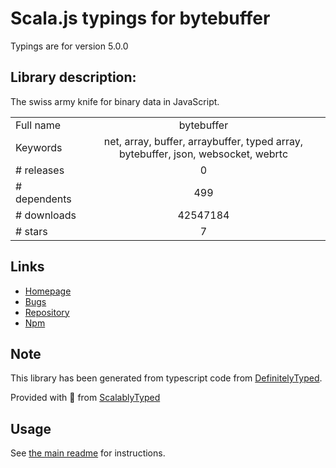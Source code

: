 
# Scala.js typings for bytebuffer

Typings are for version 5.0.0

## Library description:
The swiss army knife for binary data in JavaScript.

|                    |                 |
| ------------------ | :-------------: |
| Full name          | bytebuffer |
| Keywords           | net, array, buffer, arraybuffer, typed array, bytebuffer, json, websocket, webrtc |
| # releases         | 0 |
| # dependents       | 499 |
| # downloads        | 42547184 |
| # stars            | 7 |

## Links
- [Homepage](https://github.com/dcodeIO/bytebuffer.js#readme)
- [Bugs](https://github.com/dcodeIO/bytebuffer.js/issues)
- [Repository](https://github.com/dcodeIO/bytebuffer.js)
- [Npm](https://www.npmjs.com/package/bytebuffer)
    


## Note
This library has been generated from typescript code from [DefinitelyTyped](https://definitelytyped.org).

Provided with :purple_heart: from [ScalablyTyped](https://github.com/oyvindberg/ScalablyTyped)

## Usage
See [the main readme](../../readme.md) for instructions.


